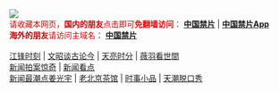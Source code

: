 <div style="width:100%;"><a href="https://abcd3.ml/"><img src="https://github.com/JohnChen201502/jinpian/blob/master/logo-zgjp.png?raw=true"/></a></div>
<span  style="color:#CC0000;">请收藏本网页，<b>国内的朋友</b>点击即可<b><span style="color:red;">免翻墙访问</span></b>：</span>
<b><a href="https://abcd3.ml/">中国禁片</a></b> | <b><a href="https://abcd3.ml/break-gfw/">中国禁片App</a></b>
</br>
<span  style="color:#CC0000;"><b>海外的朋友</b>请访问主域名：</span>
<b><a href="https://jinpian.org/">中国禁片</a></b>
</br></br>
<span><a href="https://abcd3.ml/author/jiangfeng/">江锋时刻</a></span> | <span><a href="https://abcd3.ml/author/wenzhao/">文昭谈古论今</a></span> | <span><a href="https://abcd3.ml/author/zhangtianliang/">天亮时分</a></span> | <span><a href="https://abcd3.ml/category/political/weiyu/">薇羽看世間</a></span>
</br>
<span><a href="https://abcd3.ml/author/dayu/">新闻拍案惊奇</a></span> | <span><a href="https://abcd3.ml/author/limuyang/">新闻看点</a></span>
</br>
<span><a href="https://abcd3.ml/author/jiangguangyu/">新闻最潮点姜光宇</a></span> | <span><a href="https://abcd3.ml/author/chaguan/">老北京茶馆</a></span> | <span><a href="https://abcd3.ml/category/movie/duanju/">时事小品</a></span> | <span><a href="https://abcd3.ml/author/tianchao/">天潮脱口秀</a></span>
</br>

</br>
